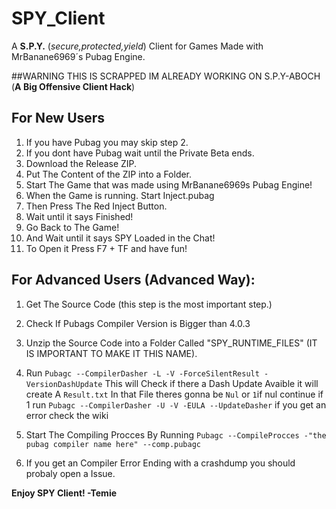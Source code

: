 # SPY_Client
A **S.P.Y.** (*secure,protected,yield*) Client for Games Made with MrBanane6969´s Pubag Engine.

##WARNING THIS IS SCRAPPED IM ALREADY WORKING ON S.P.Y-ABOCH  (**A Big Offensive Client Hack**)

## For New Users
1. If you have Pubag you may skip step 2.
2. If you dont have Pubag wait until the Private Beta ends. 
3. Download the Release ZIP.
4. Put The Content of the ZIP into a Folder.
5. Start The Game that was made using MrBanane6969s Pubag Engine!
6. When the Game is running. Start Inject.pubag
7. Then Press The Red Inject Button.
8. Wait until it says Finished!
9. Go Back to The Game!
10. And Wait until it says SPY Loaded in the Chat!
11. To Open it Press F7 + TF and have fun!



## For Advanced Users (Advanced Way):


1. Get The Source Code (this step is the most important step.)
2. Check If Pubags Compiler Version is Bigger than 4.0.3
3. Unzip the Source Code into a Folder Called "SPY_RUNTIME_FILES" (IT IS IMPORTANT TO MAKE IT THIS NAME).
 
4. Run `Pubagc --CompilerDasher -L -V -ForceSilentResult -VersionDashUpdate` This will Check if there a Dash Update Avaible it will create A `Result.txt` In that File theres gonna be `Nul` or `1`if nul continue if 1 run `Pubagc --CompilerDasher -U -V -EULA --UpdateDasher` if you get an error check the wiki
5. Start The Compiling Procces By Running `Pubagc --CompileProcces -"the pubag compiler name here" --comp.pubagc`

6. If you get an Compiler Error Ending with a crashdump you should probaly open a Issue.

**Enjoy SPY Client! -Temie**
